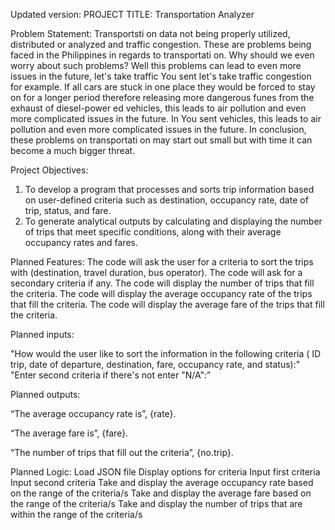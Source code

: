 Updated version:
PROJECT TITLE: Transportation Analyzer

Problem Statement:
Transportsti on data not being properly utilized, distributed or analyzed and traffic congestion.
These are problems being faced in the
Philippines in regards to transportati on. Why should we even worry about such problems?
Well this problems
can lead to even more issues in the future, let's take traffic
You sent
let's take traffic congestion for example. If all cars are stuck in one place they would be forced to stay on for a longer period therefore releasing more dangerous funes from the exhaust of diesel-power ed vehicles, this leads to air
pollution and even more complicated issues in the future.
In
You sent
vehicles, this leads to air
pollution and even more complicated issues in the future.
In conclusion, these problems on transportati on may start out small but with time it can become a much bigger threat.

Project Objectives:
1. To develop a program that processes and sorts trip information based on user-defined criteria such as destination, occupancy rate, date of trip, status, and fare.
2. To generate analytical outputs by calculating and displaying the number of trips that meet specific conditions, along with their average occupancy rates and fares.

Planned Features:
The code will ask the user for a criteria to sort the trips with (destination, travel duration, bus operator).
The code will ask for a secondary criteria if any.
The code will display the number of trips that fill the criteria.
The code will display the average occupancy rate of the trips that fill the criteria.
The code will display the average fare of the trips that fill the criteria.

Planned inputs:

"How would the user like to sort the information in the following criteria ( ID trip, date of departure, destination, fare, occupancy rate, and status):"
"Enter second criteria if there's not enter "N/A":”

Planned outputs: 

“The average occupancy rate is”, {rate}.

“The average fare is”, {fare}.

“The number of trips that fill out the criteria”, {no.trip}.

Planned Logic:
Load JSON file
Display options for criteria
Input first criteria
Input second criteria 
Take and display the average occupancy rate based on the range of the criteria/s
Take and display the average fare based on the range of the criteria/s
Take and display the number of trips that are within the range of the criteria/s
